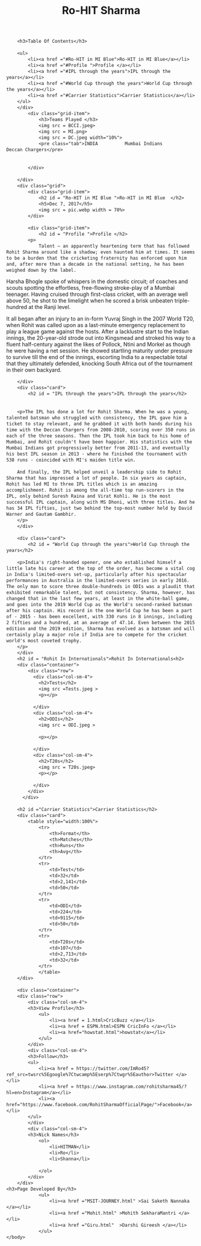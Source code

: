 <html>
    <head>
        <link rel="stylesheet" href="bootstrap.css">
        <link rel="stylesheet" href="index.css">
        <title>RO-THE ODI Master</title>
    </head>
    <body>
        <header>
            <h1>Ro-HIT Sharma<h1>
        </header>
        <div class="grid">
            <div class="grid-item">

        <h3>Table Of Contents</h3>

        <ul>
            <li><a href ="#Ro-HIT in MI Blue">Ro-HIT in MI Blue</a></li>
            <li><a href ="#Profile ">Profile </a></li>
            <li><a href ="#IPL through the years">IPL through the years</a></li>
            <li><a href ="#World Cup through the years">World Cup through the years</a></li>
            <li><a href ="#Carrier Statistics">Carrier Statistics</a></li>
        </ul>
        </div>
            <div class="grid-item">
                <h3>Teams Played </h3>
                <img src = BCCI.jpeg>
                <img src = MI.png>
                <img src = DC.jpeg width="10%">
                <pre class="tab">INDIA          Mumbai Indians        Deccan Chargers</pre>


            </div>

        </div>
        <div class="grid">
            <div class="grid-item">
                <h2 id = "Ro-HIT in MI Blue ">Ro-HIT in MI Blue  </h2>
                <h5>Dec 7, 2017</h5>
                <img src = pic.webp width = 70%>
            </div>
                        
            <div class="grid-item">
                <h2 id = "Profile ">Profile </h2>
            <p>
                Talent – an apparently heartening term that has followed Rohit Sharma around like a shadow; even haunted him at times. It seems to be a burden that the cricketing fraternity has enforced upon him and, after more than a decade in the national setting, he has been weighed down by the label.

Harsha Bhogle spoke of whispers in the domestic circuit; of coaches and scouts spotting the effortless, free-flowing stroke-play of a Mumbai teenager. Having cruised through first-class cricket, with an average well above 50, he shot to the limelight when he scored a brisk unbeaten triple-hundred at the Ranji level.

It all began after an injury to an in-form Yuvraj Singh in the 2007 World T20, when Rohit was called upon as a last-minute emergency replacement to play a league game against the hosts. After a lacklustre start to the Indian innings, the 20-year-old strode out into Kingsmead and stroked his way to a fluent half-century against the likes of Pollock, Ntini and Morkel as though he were having a net session. He showed startling maturity under pressure to survive till the end of the innings, escorting India to a respectable total that they ultimately defended, knocking South Africa out of the tournament in their own backyard.
            </p>
            </div>
        
        </div>
        <div class="card">
            <h2 id = "IPL through the years">IPL through the years</h2>
          
        
        <p>The IPL has done a lot for Rohit Sharma. When he was a young, talented batsman who struggled with consistency, the IPL gave him a ticket to stay relevant, and he grabbed it with both hands during his time with the Deccan Chargers from 2008-2010, scoring over 350 runs in each of the three seasons. Then the IPL took him back to his home of Mumbai, and Rohit couldn't have been happier. His statistics with the Mumbai Indians got progressively better from 2011-13, and eventually his best IPL season in 2013 - where he finished the tournament with 538 runs - coincided with MI's maiden title win.
        
        And finally, the IPL helped unveil a leadership side to Rohit Sharma that has impressed a lot of people. In six years as captain, Rohit has led MI to three IPL titles which is an amazing accomplishment. Rohit is among the all-time top run-scorers in the IPL, only behind Suresh Raina and Virat Kohli. He is the most successful IPL captain, along with MS Dhoni, with three titles. And he has 34 IPL fifties, just two behind the top-most number held by David Warner and Gautam Gambhir.
        </p>
        </div>

        <div class="card">
            <h2 id = "World Cup through the years">World Cup through the years</h2>

        <p>India's right-handed opener, one who established himself a little late his career at the top of the order, has become a vital cog in India's limited-overs set-up, particularly after his spectacular performances in Australia in the limited-overs series in early 2016. The only man to score three double-hundreds in ODIs was a plaudit that exhibited remarkable talent, but not consistency. Sharma, however, has changed that in the last few years, at least in the white-ball game, and goes into the 2019 World Cup as the World's second-ranked batsman after his captain. His record in the one World Cup he has been a part of - 2015 - has been excellent, with 330 runs in 8 innings, including 2 fifties and a hundred, at an average of 47.14. Even between the 2015 edition and the 2019 edition, Sharma has evolved as a batsman and will certainly play a major role if India are to compete for the cricket world's most coveted trophy.
        </p>
        </div>
        <h2 id = "Rohit In Internationals">Rohit In Internationals<h2>
        <div class="container">
            <div class="row">
              <div class="col-sm-4">
                <h2>Tests</h2>
                <img src =Tests.jpeg >
                <p></p>
               
              </div>
              <div class="col-sm-4">
                <h2>ODIs</h2>
                <img src = ODI.jpeg >

                <p></p>

              </div>
              <div class="col-sm-4">
                <h2>T20s</h2>        
                <img src = T20s.jpeg>
                <p></p>

              </div>
            </div>
          </div>
        
        <h2 id ="Carrier Statistics">Carrier Statistics</h2>
        <div class="card">
            <table style="width:100%">
                <tr>
                    <th>Format</th>
                    <th>Matches</th>
                    <th>Runs</th>
                    <th>Avg</th>
                </tr>
                <tr>
                    <td>Test</td>
                    <td>32</td>
                    <td>2,141</td>
                    <td>50</td>
                </tr>
                <tr>
                    <td>ODI</td>
                    <td>224</td>
                    <td>9115</td>
                    <td>50</td>
                </tr>
                <tr>
                    <td>T20s</td>
                    <td>107</td>
                    <td>2,713</td>
                    <td>32</td>
                </tr>
                </table>
        </div>

        <div class="container">
        <div class="row">
            <div class="col-sm-4">
            <h3>View Profile</h3>
                <ul>
                    <li><a href = 1.html>CricBuzz </a></li>
                    <li><a href = ESPN.html>ESPN CricInFo </a></li>
                    <li><a href="howstat.html">howstat</a></li>
                </ul>
            </div>
            <div class="col-sm-4">
            <h3>Follow</h3>
            <ul>
                <li><a href = https://twitter.com/ImRo45?ref_src=twsrc%5Egoogle%7Ctwcamp%5Eserp%7Ctwgr%5Eauthor>Twitter </a></li>
                <li><a href = https://www.instagram.com/rohitsharma45/?hl=en>Instagram</a></li>
                <li><a href="https://www.facebook.com/RohitSharmaOfficialPage/">Facebook</a></li>
            </ul>
            </div>
            <div class="col-sm-4">
            <h3>Nick Names</h3>
                <ol>
                    <li>HITMAN</li>
                    <li>Ro</li>
                    <li>Shanna</li>

                </ol>
            </div>
        </div>
    <h3>Page Developed By</h3>
                <ul>
                    <li><a href ="MSIT-JOURNEY.html" >Sai Saketh Nannaka </a></li>
                    <li><a href ="Mohit.html" >Mohith SekharaMantri </a></li>
                    <li><a href ="Giru.html"  >Darshi Gireesh </a></li>
                </ul>
    </body>
</html>